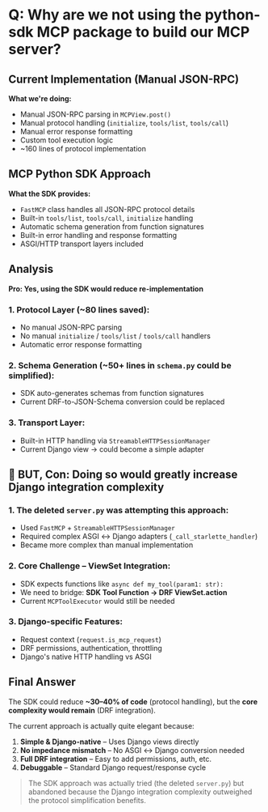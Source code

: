 # Q: Why are we not using the python-sdk MCP package to build our MCP server?

## Current Implementation (Manual JSON-RPC)

**What we're doing:**

- Manual JSON-RPC parsing in `MCPView.post()`
- Manual protocol handling (`initialize`, `tools/list`, `tools/call`)
- Manual error response formatting
- Custom tool execution logic
- \~160 lines of protocol implementation

## MCP Python SDK Approach

**What the SDK provides:**

- `FastMCP` class handles all JSON-RPC protocol details
- Built-in `tools/list`, `tools/call`, `initialize` handling
- Automatic schema generation from function signatures
- Built-in error handling and response formatting
- ASGI/HTTP transport layers included

## Analysis

**Pro: Yes, using the SDK would reduce re-implementation**

### 1. Protocol Layer (\~80 lines saved):

- No manual JSON-RPC parsing
- No manual `initialize` / `tools/list` / `tools/call` handlers
- Automatic error response formatting

### 2. Schema Generation (\~50+ lines in `schema.py` could be simplified):

- SDK auto-generates schemas from function signatures
- Current DRF-to-JSON-Schema conversion could be replaced

### 3. Transport Layer:

- Built-in HTTP handling via `StreamableHTTPSessionManager`
- Current Django view → could become a simple adapter

## 🚧 BUT, Con: Doing so would greatly increase Django integration complexity

### 1. The deleted `server.py` was attempting this approach:

- Used `FastMCP` + `StreamableHTTPSessionManager`
- Required complex ASGI ↔ Django adapters (`_call_starlette_handler`)
- Became more complex than manual implementation

### 2. Core Challenge – ViewSet Integration:

- SDK expects functions like `async def my_tool(param1: str):`
- We need to bridge: **SDK Tool Function → DRF ViewSet.action**
- Current `MCPToolExecutor` would still be needed

### 3. Django-specific Features:

- Request context (`request.is_mcp_request`)
- DRF permissions, authentication, throttling
- Django's native HTTP handling vs ASGI

## Final Answer

The SDK could reduce **\~30–40% of code** (protocol handling),
but the **core complexity would remain** (DRF integration).

The current approach is actually quite elegant because:

1. **Simple & Django-native** – Uses Django views directly
2. **No impedance mismatch** – No ASGI ↔ Django conversion needed
3. **Full DRF integration** – Easy to add permissions, auth, etc.
4. **Debuggable** – Standard Django request/response cycle

> The SDK approach was actually tried (the deleted `server.py`) but abandoned because the Django integration complexity outweighed the protocol simplification benefits.
